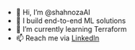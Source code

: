 - 👋 Hi, I’m @shahnozaAI
- 👀 I build end-to-end ML solutions
- 🌱 I’m currently learning Terraform
- 📫 Reach me via [LinkedIn](https://www.linkedin.com/in/shahnoza/)

<!---
shahnozaAI/shahnozaAI is a ✨ special ✨ repository because its `README.md` (this file) appears on your GitHub profile.
You can click the Preview link to take a look at your changes.
--->
